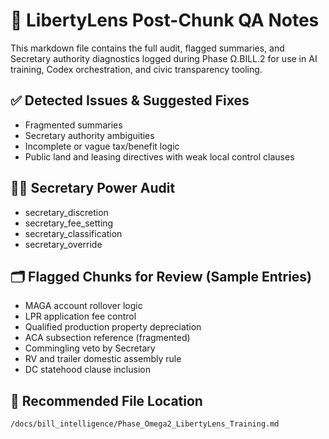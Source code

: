 # 🧾 LibertyLens Post-Chunk QA Notes

This markdown file contains the full audit, flagged summaries, and Secretary authority diagnostics logged during Phase Ω.BILL.2 for use in AI training, Codex orchestration, and civic transparency tooling.

## ✅ Detected Issues & Suggested Fixes

* Fragmented summaries
* Secretary authority ambiguities
* Incomplete or vague tax/benefit logic
* Public land and leasing directives with weak local control clauses

## 🕵️‍♂️ Secretary Power Audit

* secretary_discretion
* secretary_fee_setting
* secretary_classification
* secretary_override

## 🗂️ Flagged Chunks for Review (Sample Entries)
- MAGA account rollover logic
- LPR application fee control
- Qualified production property depreciation
- ACA subsection reference (fragmented)
- Commingling veto by Secretary
- RV and trailer domestic assembly rule
- DC statehood clause inclusion

## 📁 Recommended File Location
`/docs/bill_intelligence/Phase_Omega2_LibertyLens_Training.md`
